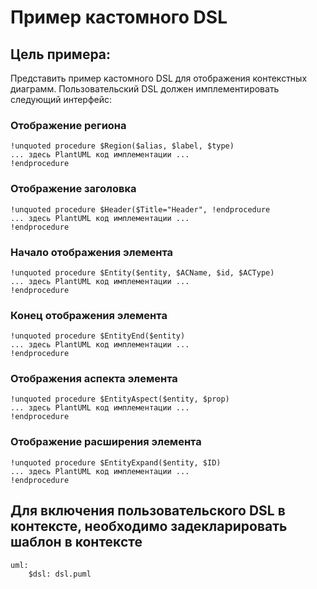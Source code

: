 # Пример кастомного DSL

## Цель примера:
Представить пример кастомного DSL для отображения контекстных диаграмм.
Пользовательский DSL должен имплементировать следующий интерфейс:

### Отображение региона
```
!unquoted procedure $Region($alias, $label, $type)
... здесь PlantUML код имплементации ...
!endprocedure
```

### Отображение заголовка
```
!unquoted procedure $Header($Title="Header", !endprocedure
... здесь PlantUML код имплементации ...
!endprocedure
```

### Начало отображения элемента
```
!unquoted procedure $Entity($entity, $ACName, $id, $ACType)
... здесь PlantUML код имплементации ...
!endprocedure
```

### Конец отображения элемента
```
!unquoted procedure $EntityEnd($entity)
... здесь PlantUML код имплементации ...
!endprocedure
```
### Отображения аспекта элемента
```
!unquoted procedure $EntityAspect($entity, $prop)
... здесь PlantUML код имплементации ...
!endprocedure
```

### Отображение расширения элемента
```
!unquoted procedure $EntityExpand($entity, $ID)
... здесь PlantUML код имплементации ...
!endprocedure
```

## Для включения пользовательского DSL в контексте, необходимо задекларировать шаблон в контексте
```
uml:  
    $dsl: dsl.puml
```
